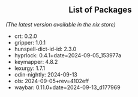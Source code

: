 <!--- This list was auto-generated by ./helper.sh. DO NOT edit this file manually. -->

<h2 align="center">List of Packages</h2>

_(The latest version available in the nix store)_

- crt: 0.2.0
- gripper: 1.0.1
- hunspell-dict-id-id: 2.3.0
- hyprlock: 0.4.1+date=2024-09-05_153977a
- keymapper: 4.8.2
- lexurgy: 1.7.1
- odin-nightly: 2024-09-13
- ols: 2024-09-05+rev=4102eff
- waybar: 0.11.0+date=2024-09-13_d177969
